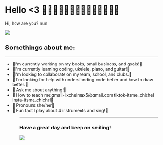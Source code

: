 # Hello <3 🌸🌸🌸🌸🌸🌸🌸🌸🌸🌸🌸🌸🌸🌸
Hi, how are you? nun
<html>
  <body>
  <IMG SRC="https://i.pinimg.com/originals/70/88/c7/7088c7b043a9e272b720e5d3b75e2378.gif">
   <h2>Somethings about me:</h2> 
   
-----------------------------------------------------------------------------------------
<html>
    <ul>
    <li> 💮I’m currently working on my books, small business, and goals!💮</li>
    <li> 🌸I'm currently learning coding, ukulele, piano, and guitar!🌸</li>
    <li> 💮I’m looking to collaborate on my team, school, and clubs.💮</li>
    <li>🌸  I’m looking for help with understanding code better and how to draw better.🌸</li>
    <li>💮 Ask me about anything!💮</li>
    <li>🌸  How to reach me:gmail- ixchelmax5@gmail.com tiktok-itsme_chichel insta-itsme_chichel🌸</li>
    <li>💮 Pronouns:she/her💮</li>
    <li>🌸  Fun fact:I play about 4 instruments and sing!🌸</li>
    <ul/>
    
--------------------------------------------------------------------------------------------------------
  <h3> Have a great day and keep on smiling!</h3>
<IMG SRC="https://c.tenor.com/fZBN8WGdB-QAAAAM/pink-anime-girl-gif.gif">
  </body>
</html>
